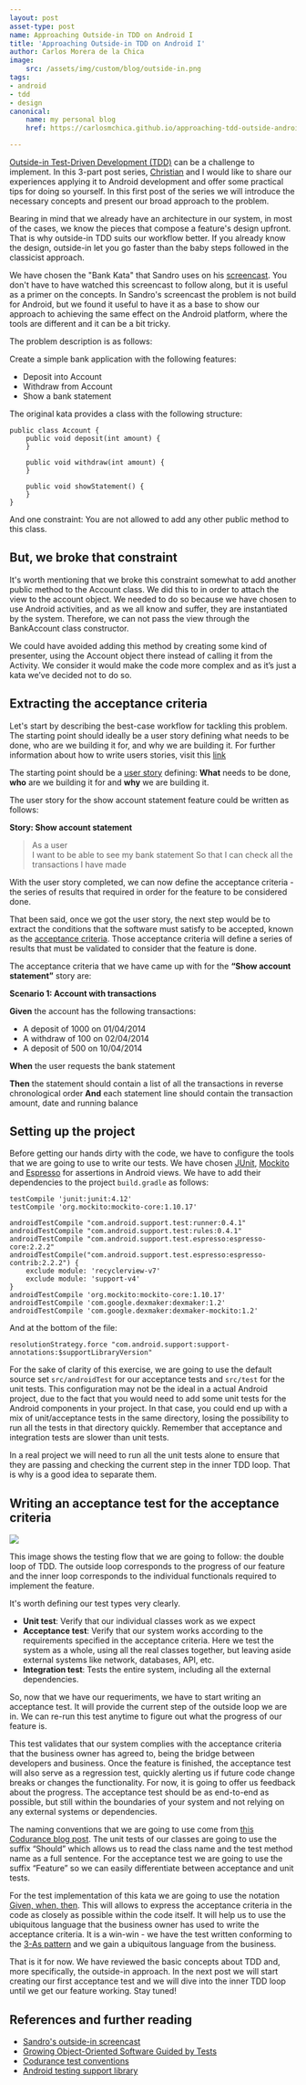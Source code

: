 ```yaml
---
layout: post
asset-type: post
name: Approaching Outside-in TDD on Android I
title: 'Approaching Outside-in TDD on Android I'
author: Carlos Morera de la Chica
image:
    src: /assets/img/custom/blog/outside-in.png
tags: 
- android
- tdd 
- design
canonical:
    name: my personal blog
    href: https://carlosmchica.github.io/approaching-tdd-outside-android/

---
```


<a href="http://martinfowler.com/articles/mocksArentStubs.html#DrivingTdd">Outside-in Test-Driven Development (TDD)</a> can be a challenge to implement. In this 3-part post series, <a href="https://twitter.com/panavtec">Christian</a> and I would like to share our experiences applying it to Android development and offer some practical tips for doing so yourself. In this first post of the series we will introduce the necessary concepts and present our broad approach to the problem.

Bearing in mind that we already have an architecture in our system, in most of the cases, we know the pieces that compose a feature's design upfront. That is why outside-in TDD suits our workflow better. If you already know the design, outside-in let you go faster than the baby steps followed in the classicist approach.

We have chosen the "Bank Kata" that Sandro uses on his <a href="/videos/2015/05/12/outside-in-tdd-part-1/">screencast</a>. You don't have to have watched this screencast to follow along, but it is useful as a primer on the concepts. In Sandro's screencast the problem is not build for Android, but we found it useful to have it as a base to show our approach to achieving the same effect on the Android platform, where the tools are different and it can be a bit tricky.

The problem description is as follows:

Create a simple bank application with the following features:

<ul>
<li>Deposit into Account</li>
<li>Withdraw from Account</li>
<li>Show a bank statement</li>
</ul>

The original kata provides a class with the following structure:

````
public class Account {
    public void deposit(int amount) {
    }

    public void withdraw(int amount) {
    }

    public void showStatement() {
    }
}
````

And one constraint: You are not allowed to add any other public method to this class.

## But, we broke that constraint

It's worth mentioning that we broke this constraint somewhat to add another public method to the Account class. We did this to in order to attach the view to the account object. We needed to do so because we have chosen to use Android activities, and as we all know and suffer, they are instantiated by the system. Therefore, we can not pass the view through the BankAccount class constructor.

We could have avoided adding this method by creating some kind of presenter, using the Account object there instead of calling it from the Activity. We consider it would make the code more complex and as it’s just a kata we’ve decided not to do so.

## Extracting the acceptance criteria
Let's start by describing the best-case workflow for tackling this problem. The starting point should ideally be a user story defining what needs to be done, who are we building it for, and why we are building it. For further information about how to write users stories, visit this <a href="https://sprint.ly/blog/agile-user-stories/?utm_content=buffer2dda2">link</a>

The starting point should be a <a href="http://dannorth.net/whats-in-a-story/">user story</a> defining: <b>What</b> needs to be done, <b>who</b> are we building it for and <b>why</b> we are building it.

The user story for the show account statement feature could be written as follows:

<b>Story: Show account statement</b>  

> As a user  
> I want to be able to see my bank statement
> So that I can check all the transactions I have made

With the user story completed, we can now define the acceptance criteria - the series of results that required in order for the feature to be considered done.

That been said, once we got the user story, the next step would be to extract the conditions that the software must satisfy to be accepted, known as the <a href="http://www.seguetech.com/blog/2013/03/25/characteristics-good-agile-acceptance-criteria">acceptance criteria</a>. Those acceptance criteria will define a series of results that must be validated to consider that the feature is done.

<a name="acceptance-criteria"></a>

The acceptance criteria that we have came up with for the <b>“Show account statement”</b> story are:

<b>Scenario 1: Account with transactions</b>

<b>Given</b> the account has the following transactions:

* A deposit of 1000 on 01/04/2014
* A withdraw of 100 on 02/04/2014
* A deposit of 500 on 10/04/2014

<b>When</b> the user requests the bank statement

<b>Then</b> the statement should contain a list of all the transactions in reverse chronological order
<b>And</b> each statement line should contain the transaction amount, date and running balance


## Setting up the project

Before getting our hands dirty with the code, we have to configure the tools that we are going to use to write our tests. We have chosen <a href="http://junit.org/junit4/">JUnit</a>, <a href="http://mockito.org/">Mockito</a> and <a href="https://google.github.io/android-testing-support-library/docs/espresso/">Espresso</a> for assertions in Android views. We have to add their dependencies to the project `build.gradle` as follows:

````
testCompile 'junit:junit:4.12'
testCompile 'org.mockito:mockito-core:1.10.17'

androidTestCompile "com.android.support.test:runner:0.4.1"
androidTestCompile "com.android.support.test:rules:0.4.1"
androidTestCompile "com.android.support.test.espresso:espresso-core:2.2.2"
androidTestCompile("com.android.support.test.espresso:espresso-contrib:2.2.2") {
    exclude module: 'recyclerview-v7'
    exclude module: 'support-v4'
}
androidTestCompile 'org.mockito:mockito-core:1.10.17'
androidTestCompile 'com.google.dexmaker:dexmaker:1.2'
androidTestCompile 'com.google.dexmaker:dexmaker-mockito:1.2'
````

And at the bottom of the file:

````
resolutionStrategy.force "com.android.support:support-annotations:$supportLibraryVersion"
````


For the sake of clarity of this exercise, we are going to use the default source set `src/androidTest` for our acceptance tests and `src/test` for the unit tests. This configuration may not be the ideal in a actual Android project, due to the fact that you would need to add some unit tests for the Android components in your project. In that case, you could end up with a mix of unit/acceptance tests in the same directory, losing the possibility to run all the tests in that directory quickly. Remember that acceptance and integration tests are slower than unit tests.

In a real project we will need to run all the unit tests alone to ensure that they are passing and checking the current step in the inner TDD loop. That is why is a good idea to separate them.

## Writing an acceptance test for the acceptance criteria

<img src="/assets/img/custom/blog/outside-in.png" class="img-responsive"/>

This image shows the testing flow that we are going to follow: the double loop of TDD. The outside loop corresponds to the progress of our feature and the inner loop corresponds to the individual functionals required to implement the feature.

It's worth defining our test types very clearly.
<ul>
<li><b>Unit test</b>: Verify that our individual classes work as we expect</li>
<li><b>Acceptance test</b>: Verify that our system works according to the requirements specified in the acceptance criteria. Here we test the system as a whole, using all the real classes together, but leaving aside external systems like network, databases, API, etc.</li>
<li><b>Integration test</b>: Tests the entire system, including all the external dependencies.</li>
</ul>
So, now that we have our requeriments, we have to start writing an acceptance test. It will provide the current step of the outside loop we are in. We can re-run this test anytime to figure out what the progress of our feature is.

This test validates that our system complies with the acceptance criteria that the business owner has agreed to, being the bridge between developers and business. Once the feature is finished, the acceptance test will also serve as a regression test, quickly alerting us if future code change breaks or changes the functionality. For now, it is going to offer us feedback about the progress. The acceptance test should be as end-to-end as possible, but still within the boundaries of your system and not relying on any external systems or dependencies.

The naming conventions that we are going to use come from <a href="/2014/12/13/naming-test-classes-and-methods/">this Codurance blog post</a>. The unit tests of our classes are going to use the suffix “Should” which allows us to read the class name and the test method name as a full sentence. For the acceptance test we are going to use the suffix “Feature” so we can easily differentiate between acceptance and unit tests.

For the test implementation of this kata we are going to use the notation <a href="http://martinfowler.com/bliki/GivenWhenThen.html">Given, when, then</a>. This will allows to express the acceptance criteria in the code as closely as possible within the code itself. It will help us to use the ubiquitous language that the business owner has used to write the acceptance criteria. It is a win-win - we have the test written conforming to the <a href="http://c2.com/cgi/wiki?ArrangeActAssert">3-As pattern</a> and we gain a ubiquitous language from the business.

That is it for now. We have reviewed the basic concepts about TDD and, more specifically, the outside-in approach. In the next post we will start creating our first acceptance test and we will dive into the inner TDD loop until we get our feature working. Stay tuned!

## References and further reading
<ul>
	<li><a href="https://www.youtube.com/watch?v=XHnuMjah6ps">Sandro's outside-in screencast</a></li>
	<li><a href="http://www.growing-object-oriented-software.com/">Growing Object-Oriented Software Guided by Tests</a></li>
	<li><a href="http://codurance.com/2014/12/13/naming-test-classes-and-methods/">Codurance test conventions</a></li>
  <li><a href="http://developer.android.com/intl/es/tools/testing-support-library/index.html">Android testing support library</a></li>
</ul>
